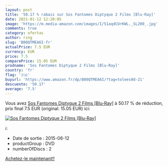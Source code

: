 ```yaml
---
layout: post
title: '50.17 % rabais sur Sos Fantomes Diptyque 2 Films [Blu-Ray]'
date: 2021-01-12 12:20:05
image: 'https://m.media-amazon.com/images/I/51aqdCUrKWL._SL200_.jpg'
comments: true
category: ofertas
author: ring
slug: 'B00QTMEA6I-fr'
actualPrice: 7.5 EUR
currency: EUR
price: 7.5
comparePrice: 15.05 EUR
prodname: 'Sos Fantomes Diptyque 2 Films [Blu-Ray]'
country: 'fr'
flag: '🇫🇷'
buyurl: 'https://www.amazon.fr/dp/B00QTMEA6I/?tag=tolees0d-21'
descuento: '50.17'
average: '7.5'
---
```


Vous avez [Sos Fantomes Diptyque 2 Films [Blu-Ray]](https://www.amazon.fr/dp/B00QTMEA6I/?tag=tolees0d-21)  à  50.17 % de réduction, prix final  7.5 EUR (original: 15.05 EUR) ici:

[![Sos Fantomes Diptyque 2 Films [Blu-Ray]](https://m.media-amazon.com/images/I/51aqdCUrKWL._SL200_.jpg)](https://www.amazon.fr/dp/B00QTMEA6I/?tag=tolees0d-21)

ℹ️:

- Date de sortie : 2015-06-12
- productGroup : DVD
- numberOfDiscs : 2

[Achetez-le maintenant!!](https://www.amazon.fr/dp/B00QTMEA6I/?tag=tolees0d-21)
